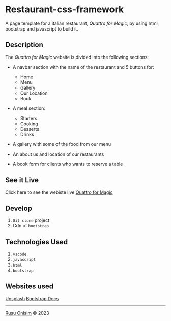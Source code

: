 # Restaurant-css-framework

A page template for a italian restaurant, *Quattro for Magic*, by using html, bootstrap and javascript to build it.

## Description  

The *Quattro for Magic* website is divided into the following sections:

- A navbar section with the name of the restaurant and 5 buttons for:
    - Home
    - Menu
    - Gallery 
    - Our Location
    - Book

- A meal section:
    - Starters
    - Cooking
    - Desserts
    - Drinks
- A gallery with some of the food from our menu
- An about us and location of our restaurants
- A book form for clients who wants to reserve a table

## See it Live

Click here to see the webiste live [Quattro for Magic](https://rusuonisim.github.io/restaurant-css-framework/index.html)

## Develop

1. `Git clone` project
2. Cdn of `bootstrap`

## Technologies Used

1. `vscode`
2. `javascript`
3. `html`
4. `bootstrap`

## Websites used

[Unsplash](https://unsplash.com/s/photos/stars-black)
[Bootstrap Docs](https://getbootstrap.com/docs/5.3/getting-started/introduction/)

<hr>

[Rusu Onisim](https://github.com/RusuOnisim) &copy; 2023
